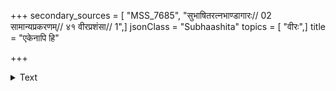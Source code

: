 +++
secondary_sources = [ "MSS_7685", "सुभाषितरत्नभाण्डागारः// 02 सामान्यप्रकरणम्// ४१ वीरप्रशंसा// 1",]
jsonClass = "Subhaashita"
topics = [ "वीरः",]
title = "एकेनापि हि"

+++

<details><summary>Text</summary>

एकेनापि हि शूरेण पादाक्रान्तं महीतलम्।  
क्रियते भास्करेणेव स्फारस्फुरिततेजसा॥
</details>
